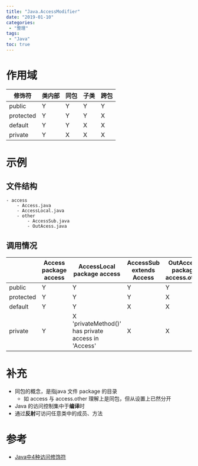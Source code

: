 ```yaml
---
title: "Java.AccessModifier"
date: "2019-01-10"
categories:
 - "整理"
tags:
 - "Java"
toc: true
---
```



# 作用域

|  修饰符   | 类内部 | 同包 | 子类 | 跨包 |
|-----------|--------|------|------|------|
| public    | Y      | Y    | Y    | Y    |
| protected | Y      | Y    | Y    | X    |
| default   | Y      | Y    | X    | X    |
| private   | Y      | X    | X    | X    |


# 示例

## 文件结构

```
- access
	- Access.java
	- AccessLocal.java
	- other
		- AccessSub.java
		- OutAcess.java
```

## 调用情况

|           | Access<br> package access |             AccessLocal<br>package access             | AccessSub<br>extends Access | OutAccess<br>package access.other |
|-----------|---------------------------|-------------------------------------------------------|-----------------------------|-----------------------------------|
| public    | Y                         | Y                                                     | Y                           | Y                                 |
| protected | Y                         | Y                                                     | Y                           | X                                 |
| default   | Y                         | Y                                                     | X                           | X                                 |
| private   | Y                         | X<br>'privateMethod()' has private access in 'Access' | X                           | X                                 |


# 补充
- 同包的概念，是指java 文件 package 的目录
	- 如 access 与 access.other 理解上是同包，但从设置上已然分开
- Java 的访问控制集中于**编译**时
- 通过**反射**可访问任意类中的成员、方法



# 参考
- [Java中4种访问修饰符](https://blog.csdn.net/mingjie1212/article/details/50539188)


